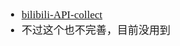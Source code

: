 <span  style="font-family: Simsun,serif; font-size: 17px; ">

- [bilibili-API-collect](https://github.com/SocialSisterYi/bilibili-API-collect/blob/master/album/info.md)
- 不过这个也不完善，目前没用到

</span>